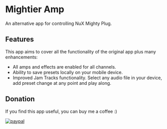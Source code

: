 # Mightier Amp

An alternative app for controlling NuX Mighty Plug.

## Features
This app aims to cover all the functionality of the original app plus many enhancements:
- All amps and effects are enabled for all channels.
- Ability to save presets locally on your mobile device.
- Improved Jam Tracks functionality. Select any audio file in your device, add preset change at any point and play along.

## Donation
If you find this app useful, you can buy me a coffee  :) 

[![paypal](https://www.paypalobjects.com/en_US/i/btn/btn_donateCC_LG.gif)](https://www.paypal.com/donate?hosted_button_id=FZWWAM4NUFRPC)